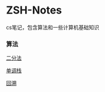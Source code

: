# ZSH-Notes
cs笔记，包含算法和一些计算机基础知识

### 算法

[二分法](https://github.com/zhongshanhao/ZSH-Notes/tree/master/algorithm/二分法.md)

[单调栈](https://github.com/zhongshanhao/ZSH-Notes/tree/master/algorithm/单调栈.md)

[回溯](https://github.com/zhongshanhao/ZSH-Notes/tree/master/algorithm/回溯.md)